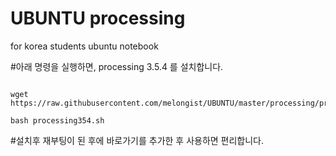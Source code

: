 # UBUNTU processing
for korea students ubuntu notebook 



#아래 명령을 실행하면, processing 3.5.4 를 설치합니다.   
   
<pre><code>
wget https://raw.githubusercontent.com/melongist/UBUNTU/master/processing/processing354.sh
   
bash processing354.sh
</code></pre>

#설치후 재부팅이 된 후에 바로가기를 추가한 후 사용하면 편리합니다.
